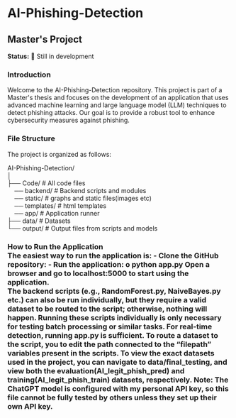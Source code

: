# AI-Phishing-Detection
## Master's Project

**Status:** 🚧 Still in development

### Introduction
Welcome to the AI-Phishing-Detection repository. This project is part of a Master's thesis and focuses on the development of an application that uses advanced machine learning and large language model (LLM) techniques to detect phishing attacks. Our goal is to provide a robust tool to enhance cybersecurity measures against phishing.

### File Structure
The project is organized as follows:

AI-Phishing-Detection/<br>
│<br>
├── Code/ # All code files <br>
&nbsp;&nbsp;&nbsp;&nbsp;── backend/ # Backend scripts and modules<br>
&nbsp;&nbsp;&nbsp;&nbsp;── static/ # graphs and static files(images etc)<br>
&nbsp;&nbsp;&nbsp;&nbsp;── templates/ # html templates<br>
&nbsp;&nbsp;&nbsp;&nbsp;── app/ # Application runner<br>
├── data/ # Datasets <br>
└── output/ # Output files from scripts and models<br>


<h3>How to Run the Application<br>
The easiest way to run the application is:
-	Clone the GitHub repository:
-	Run the application:
o	python app.py
Open a browser and go to localhost:5000 to start using the application.
<br>
The backend scripts (e.g., RandomForest.py, NaiveBayes.py etc.) can also be run individually, but they require a valid dataset to be routed to the script; otherwise, nothing will happen. Running these scripts individually is only necessary for testing batch processing or similar tasks. For real-time detection, running app.py is sufficient.
To route a dataset to the script, you to edit the path connected to the “filepath” variables present in the scripts.
To view the exact datasets used in the project, you can navigate to data/final_testing, and view both the evaluation(AI_legit_phish_pred) and training(AI_legit_phish_train) datasets, respectively.
Note: The ChatGPT model is configured with my personal API key, so this file cannot be fully tested by others unless they set up their own API key.


